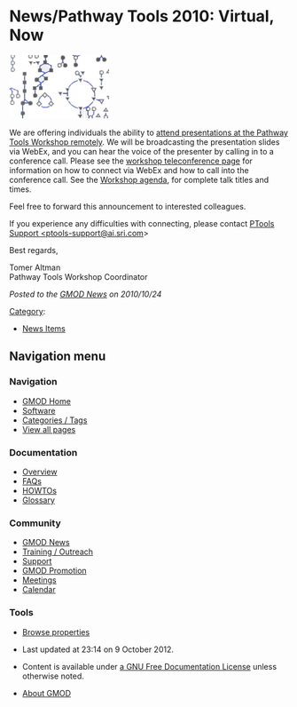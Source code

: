 



<span id="top"></span>




# <span dir="auto">News/Pathway Tools 2010: Virtual, Now</span>











<a
href="http://bioinformatics.ai.sri.com/ptools10/teleconferencing.html"
rel="nofollow" title="Attend the Pathway Tools Workshop Remotely"><img
src="https://raw.githubusercontent.com/GMOD/gmod.github.io/main/mediawiki/images/thumb/f/fd/PathwayToolsGraph.png/180px-PathwayToolsGraph.png"
srcset="https://raw.githubusercontent.com/GMOD/gmod.github.io/main/mediawiki/images/f/fd/PathwayToolsGraph.png 1.5x, https://raw.githubusercontent.com/GMOD/gmod.github.io/main/mediawiki/images/f/fd/PathwayToolsGraph.png 2x"
width="180" height="114"
alt="Attend the Pathway Tools Workshop Remotely" /></a>



We are offering individuals the ability to <a
href="http://bioinformatics.ai.sri.com/ptools10/teleconferencing.html"
class="external text" rel="nofollow">attend presentations at the Pathway
Tools Workshop remotely</a>. We will be broadcasting the presentation
slides via WebEx, and you can hear the voice of the presenter by calling
in to a conference call. Please see the <a
href="http://bioinformatics.ai.sri.com/ptools10/teleconferencing.html"
class="external text" rel="nofollow">workshop teleconference page</a>
for information on how to connect via WebEx and how to call into the
conference call. See the
<a href="http://bioinformatics.ai.sri.com/ptools10/agenda.html"
class="external text" rel="nofollow">Workshop agenda</a>, for complete
talk titles and times.

Feel free to forward this announcement to interested colleagues.

If you experience any difficulties with connecting, please contact
<a href="mailto:ptools-support@ai.sri.com" class="external text"
rel="nofollow">PTools Support &lt;ptools-support@ai.sri.com&gt;</a>

Best regards,

Tomer Altman  
Pathway Tools Workshop Coordinator

  



*Posted to the [GMOD News](../GMOD_News "GMOD News") on 2010/10/24*






[Category](../Special%3ACategories "Special%3ACategories"):

- [News Items](../Category%3ANews_Items "Category%3ANews Items")






## Navigation menu






### 



<a href="../Main_Page"
style="background-image: url(../../images/GMOD-cogs.png);"
title="Visit the main page"></a>


### Navigation



- <span id="n-GMOD-Home">[GMOD Home](../Main_Page)</span>
- <span id="n-Software">[Software](../GMOD_Components)</span>
- <span id="n-Categories-.2F-Tags">[Categories /
  Tags](../Categories)</span>
- <span id="n-View-all-pages">[View all
  pages](../Special:AllPages)</span>




### Documentation



- <span id="n-Overview">[Overview](../Overview)</span>
- <span id="n-FAQs">[FAQs](../Category%3AFAQ)</span>
- <span id="n-HOWTOs">[HOWTOs](../Category%3AHOWTO)</span>
- <span id="n-Glossary">[Glossary](../Glossary)</span>




### Community



- <span id="n-GMOD-News">[GMOD News](../GMOD_News)</span>
- <span id="n-Training-.2F-Outreach">[Training /
  Outreach](../Training_and_Outreach)</span>
- <span id="n-Support">[Support](../Support)</span>
- <span id="n-GMOD-Promotion">[GMOD Promotion](../GMOD_Promotion)</span>
- <span id="n-Meetings">[Meetings](../Meetings)</span>
- <span id="n-Calendar">[Calendar](../Calendar)</span>




### Tools

- <span id="t-smwbrowselink"><a href="../Special%3ABrowse/News-2FPathway_Tools_2010%3A_Virtual,_Now"
  rel="smw-browse">Browse properties</a></span>



- <span id="footer-info-lastmod">Last updated at 23:14 on 9 October
  2012.</span>
<!-- - <span id="footer-info-viewcount">5,409 page views.</span> -->
- <span id="footer-info-copyright">Content is available under
  <a href="http://www.gnu.org/licenses/fdl-1.3.html" class="external"
  rel="nofollow">a GNU Free Documentation License</a> unless otherwise
  noted.</span>

<!-- -->

- <span id="footer-places-about">[About
  GMOD](../GMOD%3AAbout "GMOD%3AAbout")</span>

<!-- -->




